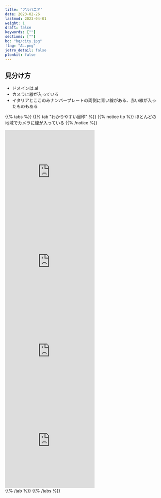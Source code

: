 ```yaml
---
title: "アルバニア"
date: 2023-02-26
lastmod: 2023-04-01
weight: 1
draft: false
keywords: [""]
sections: [""]
bg: "bg/city.jpg"
flag: "AL.png"
jetro_detail: false
plonkit: false
---
```


<div class="main-desciption country-description">
    <h2 class="section-title">見分け方</h2>
    <ul class="rule-list">
        <li>ドメインは<span class="quiz">.al</span></li>
        <li>カメラに線が入っている</li>
        <li>イタリアとここのみ<span class="quiz">ナンバープレートの両側に青い線</span>がある、赤い線が入ったものもある</li>
    </ul>
</div>

{{% tabs  %}}
{{% tab "わかりやすい目印" %}}
{{% notice tip %}}
ほとんどの地域でカメラに線が入っている
{{% /notice %}}
<div class="googlemap-if">
<iframe src="https://www.google.com/maps/embed?pb=!4v1681170588295!6m8!1m7!1segWVKwWr-SK3D17ZbM-wZA!2m2!1d41.16613852694356!2d20.20041411394961!3f311.52613228878727!4f48.98466247439279!5f1.92064061173707" width="295" height="295" style="border:0;" allowfullscreen="" loading="lazy" referrerpolicy="no-referrer-when-downgrade"></iframe>
<iframe src="https://www.google.com/maps/embed?pb=!4v1681170427184!6m8!1m7!1sdzplAy3rQjkNlhLJ8Nt4zA!2m2!1d40.78765861267236!2d19.83903932072083!3f254.42145253072394!4f8.920585084653908!5f2.134031108121613" width="295" height="295" style="border:0;" allowfullscreen="" loading="lazy" referrerpolicy="no-referrer-when-downgrade"></iframe>
<iframe src="https://www.google.com/maps/embed?pb=!4v1681170642520!6m8!1m7!1s3R3QanLt3hYTVl9kwwpUcQ!2m2!1d41.95500035170681!2d20.18140188164533!3f283.8985434027367!4f46.408747703290544!5f1.7456472554261033" width="295" height="295" style="border:0;" allowfullscreen="" loading="lazy" referrerpolicy="no-referrer-when-downgrade"></iframe>
<iframe src="https://www.google.com/maps/embed?pb=!4v1681170502585!6m8!1m7!1sfVBXWL6ufLZBZkVz__jJRg!2m2!1d41.99776598081903!2d19.73617974663904!3f303.3395984587762!4f13.892551152570405!5f0.4000000000000002" width="295" height="295" style="border:0;" allowfullscreen="" loading="lazy" referrerpolicy="no-referrer-when-downgrade"></iframe>
</div>
{{% /tab %}}
{{% /tabs %}}